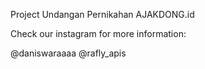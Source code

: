 Project Undangan Pernikahan AJAKDONG.id

Check our instagram for more information:
<link href="https://www.instagram.com/danisswaraaaa/">@daniswaraaaa</link>
<link href="https://www.instagram.com/rafly_dionn/">@rafly_apis</link>